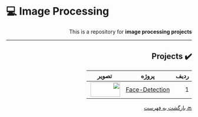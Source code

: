 # :computer: Image Processing

<div dir="rtl">

This is a repository for **image processing projects**

***


## :heavy_check_mark: Projects
 
 
ردیف | پروژه | تصویر         
 --- | --- | ---        
1 | [Face-Detection](https://b2n.ir/badihi-quera) | <img align="right" src="https://digiato.com/wp-content/uploads/2019/07/facial-recognition-1.gif" height="40" width="80">
 

 
 [:back: بازگشت به فهرست](#mag_right-فهرست-جدول)
